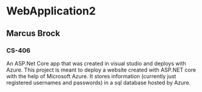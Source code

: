 # WebApplication2
## Marcus Brock
### CS-406
An ASP.Net Core app that was created in visual studio and deploys with Azure.
This project is meant to deploy a website created with ASP.NET core with the help of Microsoft Azure.
It stores information (currently just registered usernames and passwords) in a sql database hosted by Azure.
